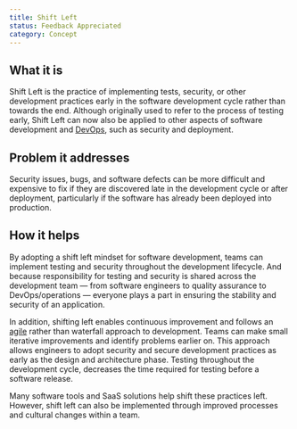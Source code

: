 ```yaml
---
title: Shift Left
status: Feedback Appreciated
category: Concept
---
```


## What it is
Shift Left is the practice of implementing tests, security, or other development practices early in the software development cycle rather than towards the end. Although originally used to refer to the process of testing early, Shift Left can now also be applied to other aspects of software development and [DevOps](https://glossary.cncf.io/devops/), such as security and deployment. 

## Problem it addresses
Security issues, bugs, and software defects can be more difficult and expensive to fix if they are discovered late in the development cycle or after deployment, particularly if the software has already been deployed into production. 

## How it helps
By adopting a shift left mindset for software development, teams can implement testing and security throughout the development lifecycle. And because responsibility for testing and security is shared across the development team — from software engineers to quality assurance to DevOps/operations — everyone plays a part in ensuring the stability and security of an application. 

In addition, shifting left enables continuous improvement and follows an [agile](https://glossary.cncf.io/agile_software_development/) rather than waterfall approach to development. Teams can make small iterative improvements and identify problems earlier on. This approach allows engineers to adopt security and secure development practices as early as the design and architecture phase. Testing throughout the development cycle, decreases the time required for testing before a software release. 

Many software tools and SaaS solutions help shift these practices left. However, shift left can also be implemented through improved processes and cultural changes within a team.
